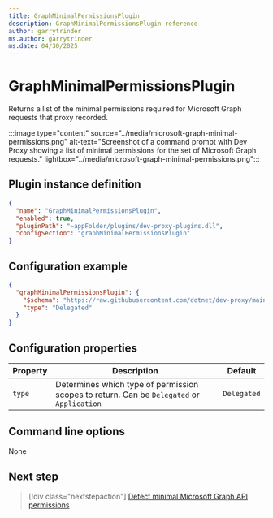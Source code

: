 ```yaml
---
title: GraphMinimalPermissionsPlugin
description: GraphMinimalPermissionsPlugin reference
author: garrytrinder
ms.author: garrytrinder
ms.date: 04/30/2025
---
```


# GraphMinimalPermissionsPlugin

Returns a list of the minimal permissions required for Microsoft Graph requests that proxy recorded.

:::image type="content" source="../media/microsoft-graph-minimal-permissions.png" alt-text="Screenshot of a command prompt with Dev Proxy showing a list of minimal permissions for the set of Microsoft Graph requests." lightbox="../media/microsoft-graph-minimal-permissions.png":::

## Plugin instance definition

```json
{
  "name": "GraphMinimalPermissionsPlugin",
  "enabled": true,
  "pluginPath": "~appFolder/plugins/dev-proxy-plugins.dll",
  "configSection": "graphMinimalPermissionsPlugin"
}
```

## Configuration example

```json
{
  "graphMinimalPermissionsPlugin": {
    "$schema": "https://raw.githubusercontent.com/dotnet/dev-proxy/main/schemas/v0.27.0/graphminimalpermissionsplugin.schema.json",
    "type": "Delegated"
  }
}
```

## Configuration properties

| Property | Description | Default |
|----------|-------------|:-------:|
| `type` | Determines which type of permission scopes to return. Can be `Delegated` or `Application` | `Delegated` |

## Command line options

None

## Next step

> [!div class="nextstepaction"]
> [Detect minimal Microsoft Graph API permissions](../how-to/detect-minimal-microsoft-graph-api-permissions.md)
